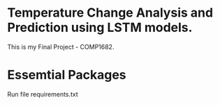 # Temperature Change Analysis and Prediction using LSTM models.
This is my Final Project - COMP1682.

# Essemtial Packages
Run file requirements.txt 
